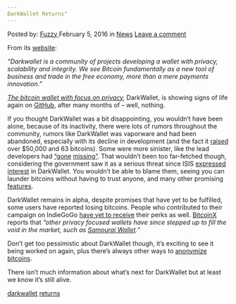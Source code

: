 ```yaml
---
DarkWallet Returns"
---
```

<article class="post-listing post-13156 post type-post status-publish format-standard hentry category-news tag-darkwallet tag-returns">
    <div class="post-inner">
        <span>Posted by: <a href="https://www.deepdotweb.com/author/fuzzy/" title="">Fuzzy </a></span>
    <span>February 5, 2016</span>
    <span>in <a href="https://www.deepdotweb.com/category/news/" rel="category tag">News</a></span>
    <span><a href="https://www.deepdotweb.com/2016/02/05/darkwallet-returns/#respond">Leave a comment</a></span>
    </p>
    <div class="clear"></div>
    <div class="entry">
    <p>From its <a href="https://www.darkwallet.is/">website</a>:</p>
    <p><em>“Darkwallet is a community of projects developing a wallet with privacy, scalability and integrity. We see Bitcoin fundamentally as a new tool of business and trade in the free economy, more than a mere payments innovation.”</em></p>
    <p><a href="https://wiki.unsystem.net/en/index.php/Darkwallet"><em>The bitcoin wallet with focus on privacy</em></a><em>, </em>DarkWallet, is showing signs of life again on <a href="https://github.com/darkwallet/darkwallet/commits/develop">GitHub</a>, after many months of – well, nothing.</p>
    <p>If you thought DarkWallet was a bit disappointing, you wouldn&#8217;t have been alone, because of its inactivity, there were lots of rumors throughout the community, rumors like DarkWallet was vaporware and had been abandoned, especially with its decline in development (and the fact it <a href="https://www.indiegogo.com/projects/bitcoin-dark-wallet">raised</a> over $50,000 and 63 bitcoins). Some were more sinister, like the lead developers had <a href="https://www.reddit.com/r/Bitcoin/comments/35brqp/is_darkwallet_a_dead_project_lead_dev_has_gone/">“gone</a> <a href="https://www.reddit.com/r/Bitcoin/comments/3vce7t/amir_taaki_lead_dev_on_darkwallet_is_missing/">missing”</a>. That wouldn&#8217;t been too far-fetched though, considering the government saw it as a serious threat since ISIS <a href="http://www.businessinsider.com/isis-supporter-outlines-how-to-support-terror-group-with-bitcoin-2014-7">expressed interest</a> in DarkWallet. You wouldn&#8217;t be able to blame them, seeing you can launder bitcoins without having to trust anyone, and many other promising <a href="https://wiki.unsystem.net/en/index.php/DarkWallet/Overview">features</a>.</p>
    <p>DarkWallet remains in alpha, despite promises that have yet to be fulfilled, some users have reported losing bitcoins. People who contributed to their campaign on IndieGoGo <a href="https://forum.unsystem.net/t/dark-wallet-indiegogo/583">have yet to receive</a> their perks as well. <a href="http://bitcoinx.io/news/articles/darkwallet-development-resumes-on-privacy-focused-bitcoin-wallet-as-lead-developer-returns-from-hiatus/">BitcoinX</a> reports that <em>“other privacy focused wallets have since stepped up to fill the void in the market, such as </em><a href="http://bitcoinx.io/wallets/samourai-wallet/"><em>Samourai Wallet</em></a><em>.”</em></p>
    <p>Don&#8217;t get too pessimistic about DarkWallet though, it&#8217;s exciting to see it being worked on again, plus there&#8217;s always other ways to <a href="https://en.bitcoin.it/wiki/Anonymity">anonymize bitcoins</a>.</p>
    <p>There isn&#8217;t much information about what&#8217;s next for DarkWallet but at least we know it&#8217;s still alive.</p>
    </div>
    <a href="https://www.deepdotweb.com/tag/darkwallet/" rel="tag">darkwallet</a> <a href="https://www.deepdotweb.com/tag/returns/" rel="tag">returns</a></span> <span style="display:none" class="updated">2016-02-05</span>
    <div style="display:none" class="vcard author" itemprop="author" itemscope itemtype="http://schema.org/Person"><strong class="fn" itemprop="name"><a href="https://www.deepdotweb.com/author/fuzzy/" title="Posts by Fuzzy" rel="author">Fuzzy</a></strong></div>
    
